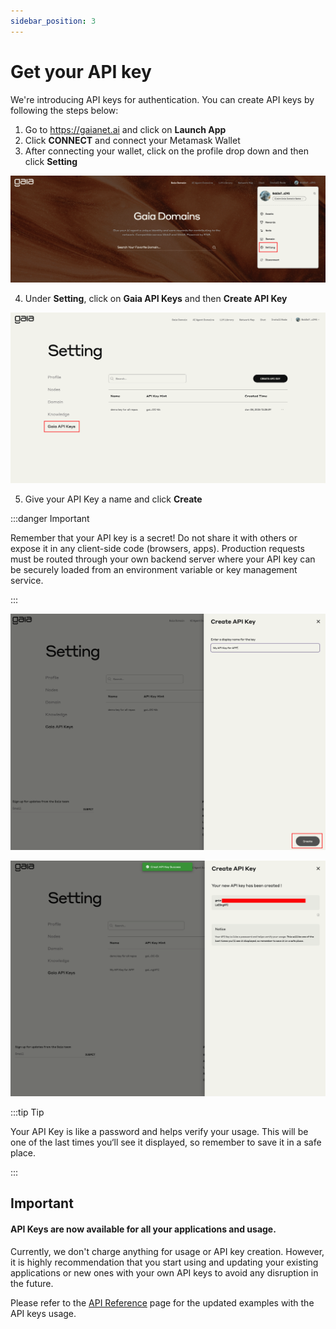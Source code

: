 ```yaml
---
sidebar_position: 3
---
```


# Get your API key

We're introducing API keys for authentication. You can create API keys by following the steps below:

1. Go to https://gaianet.ai and click on **Launch App**
2. Click **CONNECT** and connect your Metamask Wallet
3. After connecting your wallet, click on the profile drop down and then click **Setting**
   
![](settings-for-api.png)

4. Under **Setting**, click on **Gaia API Keys** and then **Create API Key**
   
![](settings-for-api-keys.png)

5. Give your API Key a name and click **Create**

:::danger Important

Remember that your API key is a secret! Do not share it with others or expose it in any client-side code (browsers, apps). Production requests must be routed through your own backend server where your API key can be securely loaded from an environment variable or key management service.

:::

![](create-api-key.png)

![](api-key-created.png)

:::tip Tip

Your API Key is like a password and helps verify your usage. This will be one of the last times you‘ll see it displayed, so remember to save it in a safe place.

:::

## Important

#### API Keys are now available for all your applications and usage.

Currently, we don't charge anything for usage or API key creation. However, it is highly recommendation that you start using and updating your existing applications or new ones with your own API keys to avoid any disruption in the future.

Please refer to the [API Reference](./api-reference) page for the updated examples with the API keys usage.